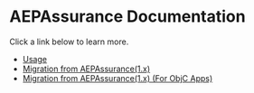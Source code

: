 # AEPAssurance Documentation

Click a link below to learn more.

- [Usage](USAGE.md)
- [Migration from AEPAssurance(1.x)](MIGRATION.md)
- [Migration from AEPAssurance(1.x) (For ObjC Apps)](MIGRATIONObjC.md)


